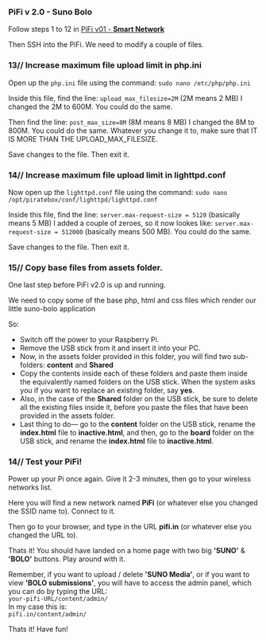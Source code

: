 ### PiFi v 2.0 - Suno Bolo

Follow steps 1 to 12 in <a href="https://github.com/silvergravel/PiFi/tree/master/v02-smart_network" target="_blank">PiFi v01 - <strong>Smart Network</strong></a><br>

Then SSH into the PiFi. We need to modify a couple of files.

### 13// Increase maximum file upload limit in php.ini

Open up the `php.ini` file using the command:
`sudo nano /etc/php/php.ini`

Inside this file, find the line:
`upload_max_filesize=2M` (2M means 2 MB)
I changed the 2M to 600M. You could do the same.

Then find the line:
`post_max_size=8M` (8M means 8 MB)
I changed the 8M to 800M. You could do the same.
Whatever you change it to, make sure that IT IS MORE THAN THE UPLOAD_MAX_FILESIZE.

Save changes to the file. Then exit it.


### 14// Increase maximum file upload limit in lighttpd.conf

Now open up the `lighttpd.conf` file using the command:
`sudo nano /opt/piratebox/conf/lighttpd/lighttpd.conf`

Inside this file, find the line:
`server.max-request-size = 5120` (basically means 5 MB)
I added a couple of zeroes, so it now lookes like:
`server.max-request-size = 512000` (basically means 500 MB). You could do the same.

Save changes to the file. Then exit it.


### 15// Copy base files from assets folder.
One last step before PiFi v2.0 is up and running. 

We need to copy some of the base php, html and css files which render our little suno-bolo application

So:
- Switch off the power to your Raspberry Pi. 
- Remove the USB stick from it and insert it into your PC.
- Now, in the assets folder provided in this folder, you will find two sub-folders: **content** and **Shared**
- Copy the contents inside each of these folders and paste them inside the equivalently named folders on the USB stick. When the system asks you if you want to replace an existing folder, say **yes**.
- Also, in the case of the **Shared** folder on the USB stick, be sure to delete all the existing files inside it, before you paste the files that have been provided in the assets folder.
- Last thing to do— go to the **content** folder on the USB stick, rename the **index.html** file to **inactive.html**, and then, go to the **board** folder on the USB stick, and rename the **index.html** file to **inactive.html**.

### 14// Test your PiFi!
Power up your Pi once again. Give it 2-3 minutes, then go to your wireless networks list.

Here you will find a new network named **PiFi** (or whatever else you changed the SSID name to). Connect to it.

Then go to your browser, and type in the URL **pifi.in** (or whatever else you changed the URL to).

Thats it! You should have landed on a home page with two big **'SUNO'** & **'BOLO'** buttons. Play around with it.

Remember, if you want to upload / delete **'SUNO Media'**, or if you want to view **'BOLO submissions'**, you will have to access the admin panel, which you can do by typing the URL:<br> 
`your-pifi-URL/content/admin/`<br>
In my case this is:<br>
`pifi.in/content/admin/`<br>

Thats it! Have fun!
